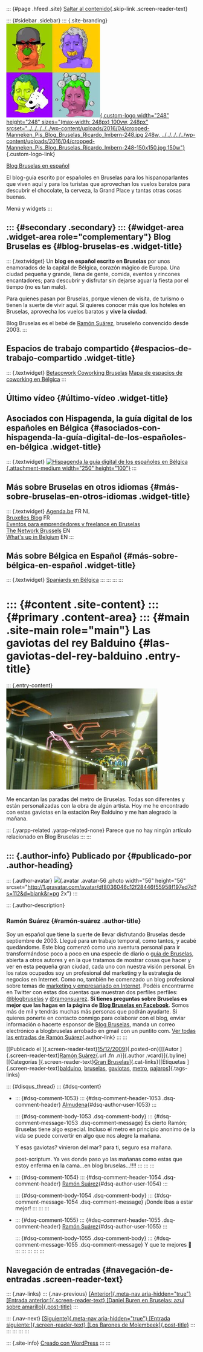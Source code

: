 ::: {#page .hfeed .site}
[Saltar al
contenido](../../../../../index.html?p=1031#content){.skip-link
.screen-reader-text}

::: {#sidebar .sidebar}
::: {.site-branding}
[![](../../../../../wp-content/uploads/2016/04/cropped-Manneken_Pis_Blog_Bruselas_Ricardo_Imbern-248.jpg){.custom-logo
width="248" height="248" sizes="(max-width: 248px) 100vw, 248px"
srcset="../../../../../wp-content/uploads/2016/04/cropped-Manneken_Pis_Blog_Bruselas_Ricardo_Imbern-248.jpg 248w, ../../../../../wp-content/uploads/2016/04/cropped-Manneken_Pis_Blog_Bruselas_Ricardo_Imbern-248-150x150.jpg 150w"}](../../../../../index.html){.custom-logo-link}

[Blog Bruselas en español](../../../../../index.html)

El blog-guía escrito por españoles en Bruselas para los hispanoparlantes
que viven aquí y para los turistas que aprovechan los vuelos baratos
para descubrir el chocolate, la cerveza, la Grand Place y tantas otras
cosas buenas.

Menú y widgets
:::

::: {#secondary .secondary}
::: {#widget-area .widget-area role="complementary"}
Blog Bruselas es {#blog-bruselas-es .widget-title}
----------------

::: {.textwidget}
Un **blog en español escrito en Bruselas** por unos enamorados de la
capital de Bélgica, corazón mágico de Europa. Una ciudad pequeña y
grande, llena de gente, comida, eventos y rincones encantadores; para
descubrir y disfrutar sin dejarse aguar la fiesta por el tiempo (no es
tan malo).

Para quienes pasan por Bruselas, porque vienen de visita, de turismo o
tienen la suerte de vivir aquí. Sí quieres conocer más que los hoteles
en Bruselas, aprovecha los vuelos baratos y **vive la ciudad**.

Blog Bruselas es el bebé de [Ramón Suárez](http://www.ramonsuarez.com),
bruseleño convencido desde 2003.
:::

Espacios de trabajo compartido {#espacios-de-trabajo-compartido .widget-title}
------------------------------

::: {.textwidget}
[Betacowork Coworking Bruselas](http://www.betacowork.com) [Mapa de
espacios de coworking en Bélgica](http://coworkingbelgium.com)
:::

Último vídeo {#último-vídeo .widget-title}
------------

Asociados con Hispagenda, la guía digital de los españoles en Bélgica {#asociados-con-hispagenda-la-guía-digital-de-los-españoles-en-bélgica .widget-title}
---------------------------------------------------------------------

::: {.textwidget}
[![Hispagenda,la guía digital de los españoles en
Bélgica](../../../../../wp-content/uploads/2010/04/Hispagenda-250px.gif "Hispagenda, la guía digital de los españoles en Bélgica"){.attachment-medium
width="250" height="100"}](http://www.hispagenda.com)
:::

Más sobre Bruselas en otros idiomas {#más-sobre-bruselas-en-otros-idiomas .widget-title}
-----------------------------------

::: {.textwidget}
[Agenda.be](http://www.agenda.be) FR NL\
[Bruxelles Blog](http://www.bxlblog.be/) FR\
[Eventos para emprendedores y freelance en
Bruselas](http://www.betacowork.com/events/)\
[The Network
Brussels](http://groups.yahoo.com/group/TheNetworkBrussels/) EN\
[What\'s up in Belgium](http://www.whatsupin.be/) EN
:::

Más sobre Bélgica en Español {#más-sobre-bélgica-en-español .widget-title}
----------------------------

::: {.textwidget}
[Spaniards en Bélgica](http://www.spaniards.es/paises/belgica)
:::
:::
:::
:::

::: {#content .site-content}
::: {#primary .content-area}
::: {#main .site-main role="main"}
Las gaviotas del rey Balduino {#las-gaviotas-del-rey-balduino .entry-title}
=============================

::: {.entry-content}
![image](../../../../../wp-content/uploads/2009/12/wpid-IMAG0007.jpg)

Me encantan las paradas del metro de Bruselas. Todas son diferentes y
están personalizadas con la obra de algún artista. Hoy me he encontrado
con estas gaviotas en la estación Rey Balduino y me han alegrado la
mañana.

::: {.yarpp-related .yarpp-related-none}
Parece que no hay ningún artículo relacionado en Blog Bruselas
:::
:::

::: {.author-info}
Publicado por {#publicado-por .author-heading}
-------------

::: {.author-avatar}
![](http://1.gravatar.com/avatar/df8036046c12f28446f55958f197ed7d?s=56&d=blank&r=pg){.avatar
.avatar-56 .photo width="56" height="56"
srcset="http://1.gravatar.com/avatar/df8036046c12f28446f55958f197ed7d?s=112&d=blank&r=pg 2x"}
:::

::: {.author-description}
### Ramón Suárez {#ramón-suárez .author-title}

Soy un español que tiene la suerte de llevar disfrutando Bruselas desde
septiembre de 2003. Llegué para un trabajo temporal, como tantos, y
acabé quedándome. Este blog comenzó como una aventura personal para ir
transformándose poco a poco en una especie de diario o [guía de
Bruselas](../../../../../index.html), abierta a otros autores y en la
que tratamos de mostrar cosas que hacer y ver en esta pequeña gran
ciudad, cada uno con nuestra visión personal. En los ratos ocupados soy
un profesional del marketing y la estrategia de negocios en Internet.
Como no, también he comenzado un blog profesional sobre temas de
[marketing y empresariado en Internet](http://ramonsuarez.com). Podéis
encontrarme en Twitter con estas dos cuentas que muestran dos perfiles
perfiles: [\@blogbruselas](http://twitter.com/blogbruselas) y
[\@ramonsuarez](http://twitter.com/ramonsuarez). **Sí tienes preguntas
sobre Bruselas es mejor que las hagas en la página de [Blog Bruselas en
Facebook](http://www.facebook.com/blogbruselas)**. Somos más de mil y
tendrás muchas más personas que podrán ayudarte. Si quieres ponerte en
contacto conmigo para colaborar con el blog, enviar información o
hacerte esponsor de [Blog Bruselas](../../../../../index.html), manda un
correo electrónico a blogbruselas arrobado en gmail con un puntito com.
[Ver todas las entradas de Ramón
Suárez](../../../../2010/04/30/index.html?author=2){.author-link}
:::
:::

[[Publicado el
]{.screen-reader-text}[15/12/2009](../../../../../index.html?p=1031)]{.posted-on}[[[Autor
]{.screen-reader-text}[Ramón
Suárez](../../../../2010/04/30/index.html?author=2){.url .fn
.n}]{.author .vcard}]{.byline}[[Categorías ]{.screen-reader-text}[Gran
Bruselas](../../../../category/gran-bruselas/index.html)]{.cat-links}[[Etiquetas
]{.screen-reader-text}[balduino](../../../../tag/balduino/index.html),
[bruselas](../../../../tag/bruselas/index.html),
[gaviotas](../../../../tag/gaviotas/index.html),
[metro](../../../../tag/metro/index.html),
[pajaros](../../../../tag/pajaros/index.html)]{.tags-links}

::: {#disqus_thread}
::: {#dsq-content}
-   ::: {#dsq-comment-1053}
    ::: {#dsq-comment-header-1053 .dsq-comment-header}
    [Almudena](http://palabrasyasi@blogspot.com){#dsq-author-user-1053}
    :::

    ::: {#dsq-comment-body-1053 .dsq-comment-body}
    ::: {#dsq-comment-message-1053 .dsq-comment-message}
    Es cierto Ramón; Bruselas tiene algo especial. Incluso el metro en
    principio anonimo de la vida se puede convertir en algo que nos
    alegre la mañana.

    Y esas gaviotas? vinieron del mar? para ti, seguro esa mañana.

    post-scriptum. Ya ves donde paso yo las mañanas como estas que estoy
    enferma en la cama...en blog bruselas...!!!!
    :::
    :::
    :::

-   ::: {#dsq-comment-1054}
    ::: {#dsq-comment-header-1054 .dsq-comment-header}
    [Ramón
    Suárez](http://twitter.com/ramonsuarez){#dsq-author-user-1054}
    :::

    ::: {#dsq-comment-body-1054 .dsq-comment-body}
    ::: {#dsq-comment-message-1054 .dsq-comment-message}
    ¡Donde ibas a estar mejor!
    :::
    :::
    :::

-   ::: {#dsq-comment-1055}
    ::: {#dsq-comment-header-1055 .dsq-comment-header}
    [Ramón
    Suárez](http://twitter.com/ramonsuarez){#dsq-author-user-1055}
    :::

    ::: {#dsq-comment-body-1055 .dsq-comment-body}
    ::: {#dsq-comment-message-1055 .dsq-comment-message}
    Y que te mejores 🙂
    :::
    :::
    :::
:::
:::

Navegación de entradas {#navegación-de-entradas .screen-reader-text}
----------------------

::: {.nav-links}
::: {.nav-previous}
[[Anterior]{.meta-nav aria-hidden="true"} [Entrada
anterior:]{.screen-reader-text} [Daniel Buren en Bruselas: azul sobre
amarillo]{.post-title}](../../../../../index.html?p=1021)
:::

::: {.nav-next}
[[Siguiente]{.meta-nav aria-hidden="true"} [Entrada
siguiente:]{.screen-reader-text} [Los Barones de
Molembeek]{.post-title}](../../../../../index.html?p=1032)
:::
:::
:::
:::
:::

::: {.site-info}
[Creado con WordPress](https://es.wordpress.org/)
:::
:::
